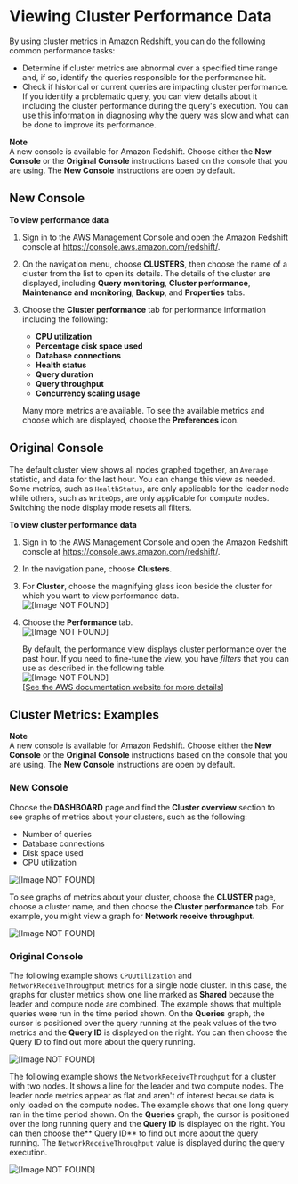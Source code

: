 # Viewing Cluster Performance Data<a name="performance-metrics-perf"></a>

By using cluster metrics in Amazon Redshift, you can do the following common performance tasks:
+ Determine if cluster metrics are abnormal over a specified time range and, if so, identify the queries responsible for the performance hit\.
+ Check if historical or current queries are impacting cluster performance\. If you identify a problematic query, you can view details about it including the cluster performance during the query's execution\. You can use this information in diagnosing why the query was slow and what can be done to improve its performance\.

**Note**  
A new console is available for Amazon Redshift\. Choose either the **New Console** or the **Original Console** instructions based on the console that you are using\. The **New Console** instructions are open by default\.

## New Console<a name="cluster-performance-metric"></a>

**To view performance data**

1. Sign in to the AWS Management Console and open the Amazon Redshift console at [https://console\.aws\.amazon\.com/redshift/](https://console.aws.amazon.com/redshift/)\.

1. On the navigation menu, choose **CLUSTERS**, then choose the name of a cluster from the list to open its details\. The details of the cluster are displayed, including **Query monitoring**, **Cluster performance**, **Maintenance and monitoring**, **Backup**, and **Properties** tabs\.

1. Choose the **Cluster performance** tab for performance information including the following:
   + **CPU utilization**
   + **Percentage disk space used**
   + **Database connections**
   + **Health status**
   + **Query duration**
   + **Query throughput**
   + **Concurrency scaling usage**

   Many more metrics are available\. To see the available metrics and choose which are displayed, choose the **Preferences** icon\.

## Original Console<a name="cluster-performance-metric-originalconsole"></a>

The default cluster view shows all nodes graphed together, an `Average` statistic, and data for the last hour\. You can change this view as needed\. Some metrics, such as `HealthStatus`, are only applicable for the leader node while others, such as `WriteOps`, are only applicable for compute nodes\. Switching the node display mode resets all filters\. 

**To view cluster performance data**

1. Sign in to the AWS Management Console and open the Amazon Redshift console at [https://console\.aws\.amazon\.com/redshift/](https://console.aws.amazon.com/redshift/)\.

1. In the navigation pane, choose **Clusters**\.

1. For **Cluster**, choose the magnifying glass icon beside the cluster for which you want to view performance data\.  
![\[Image NOT FOUND\]](http://docs.aws.amazon.com/redshift/latest/mgmt/images/cm-metrics-10.png)

1. Choose the **Performance** tab\.  
![\[Image NOT FOUND\]](http://docs.aws.amazon.com/redshift/latest/mgmt/images/cm-metrics-20.png)

   By default, the performance view displays cluster performance over the past hour\. If you need to fine\-tune the view, you have *filters* that you can use as described in the following table\.  
![\[Image NOT FOUND\]](http://docs.aws.amazon.com/redshift/latest/mgmt/images/cm-metrics-30.png)    
[\[See the AWS documentation website for more details\]](http://docs.aws.amazon.com/redshift/latest/mgmt/performance-metrics-perf.html)

## Cluster Metrics: Examples<a name="performance-metrics-examples"></a>

**Note**  
A new console is available for Amazon Redshift\. Choose either the **New Console** or the **Original Console** instructions based on the console that you are using\. The **New Console** instructions are open by default\.

### New Console<a name="cluster-metrics-examples"></a>

Choose the **DASHBOARD** page and find the **Cluster overview** section to see graphs of metrics about your clusters, such as the following: 
+ Number of queries
+ Database connections
+ Disk space used
+ CPU utilization

![\[Image NOT FOUND\]](http://docs.aws.amazon.com/redshift/latest/mgmt/images/mgmt-cluster-overview-v1.png)

To see graphs of metrics about your cluster, choose the **CLUSTER** page, choose a cluster name, and then choose the **Cluster performance** tab\. For example, you might view a graph for **Network receive throughput**\. 

![\[Image NOT FOUND\]](http://docs.aws.amazon.com/redshift/latest/mgmt/images/mgmt-cluster-networkreceivethroughput-v1.png)

### Original Console<a name="cluster-metrics-examples-originalconsole"></a>

The following example shows `CPUUtilization` and `NetworkReceiveThroughput` metrics for a single node cluster\. In this case, the graphs for cluster metrics show one line marked as **Shared** because the leader and compute node are combined\. The example shows that multiple queries were run in the time period shown\. On the **Queries** graph, the cursor is positioned over the query running at the peak values of the two metrics and the **Query ID** is displayed on the right\. You can then choose the Query ID to find out more about the query running\. 

![\[Image NOT FOUND\]](http://docs.aws.amazon.com/redshift/latest/mgmt/images/cm-metrics-40.png)

The following example shows the `NetworkReceiveThroughput` for a cluster with two nodes\. It shows a line for the leader and two compute nodes\. The leader node metrics appear as flat and aren't of interest because data is only loaded on the compute nodes\. The example shows that one long query ran in the time period shown\. On the **Queries** graph, the cursor is positioned over the long running query and the **Query ID** is displayed on the right\. You can then choose the** Query ID** to find out more about the query running\. The `NetworkReceiveThroughput` value is displayed during the query execution\. 

![\[Image NOT FOUND\]](http://docs.aws.amazon.com/redshift/latest/mgmt/images/cm-metrics-60.png)